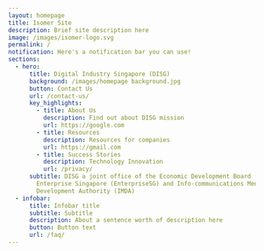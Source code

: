 ```yaml
---
layout: homepage
title: Isomer Site
description: Brief site description here
image: /images/isomer-logo.svg
permalink: /
notification: Here's a notification bar you can use!
sections:
  - hero:
      title: Digital Industry Singapore (DISG)
      background: /images/homepage background.jpg
      button: Contact Us
      url: /contact-us/
      key_highlights:
        - title: About Us
          description: Find out about DISG mission
          url: https://google.com
        - title: Resources
          description: Resources for companies
          url: https://gmail.com
        - title: Success Stories
          description: Technology Innovation
          url: /privacy/
      subtitle: DISG a joint office of the Economic Development Board (EDB),
        Enterprise Singapore (EnterpriseSG) and Info-communications Media
        Development Authority (IMDA)
  - infobar:
      title: Infobar title
      subtitle: Subtitle
      description: About a sentence worth of description here
      button: Button text
      url: /faq/
---
```

